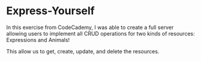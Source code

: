 # Express-Yourself
In this exercise from CodeCademy, I was able to create a full server allowing users to implement all CRUD operations for two kinds of resources: Expressions and Animals! 

This allow us to get, create, update, and delete the resources.
